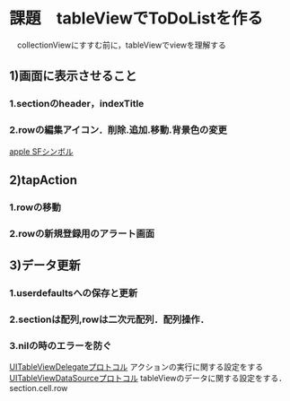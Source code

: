 # 課題　tableViewでToDoListを作る
　collectionViewにすすむ前に，tableViewでviewを理解する
  
## 1)画面に表示させること
### 1.sectionのheader，indexTitle
### 2.rowの編集アイコン．削除.追加.移動.背景色の変更
[apple SFシンボル](https://developer.apple.com/design/human-interface-guidelines/sf-symbols/overview/)
  
## 2)tapAction
### 1.rowの移動
### 2.rowの新規登録用のアラート画面
  
## 3)データ更新
### 1.userdefaultsへの保存と更新
### 2.sectionは配列,rowは二次元配列．配列操作．
### 3.nilの時のエラーを防ぐ


[UITableViewDelegateプロトコル](https://secondflush2.blog.fc2.com/blog-entry-951.html)
アクションの実行に関する設定をする
[UITableViewDataSourceプロトコル](https://secondflush2.blog.fc2.com/blog-entry-952.html)
tableViewのデータに関する設定をする．section.cell.row
